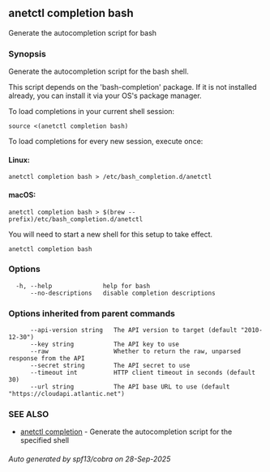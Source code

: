 ## anetctl completion bash

Generate the autocompletion script for bash

### Synopsis

Generate the autocompletion script for the bash shell.

This script depends on the 'bash-completion' package.
If it is not installed already, you can install it via your OS's package manager.

To load completions in your current shell session:

	source <(anetctl completion bash)

To load completions for every new session, execute once:

#### Linux:

	anetctl completion bash > /etc/bash_completion.d/anetctl

#### macOS:

	anetctl completion bash > $(brew --prefix)/etc/bash_completion.d/anetctl

You will need to start a new shell for this setup to take effect.


```
anetctl completion bash
```

### Options

```
  -h, --help              help for bash
      --no-descriptions   disable completion descriptions
```

### Options inherited from parent commands

```
      --api-version string   The API version to target (default "2010-12-30")
      --key string           The API key to use
      --raw                  Whether to return the raw, unparsed response from the API
      --secret string        The API secret to use
      --timeout int          HTTP client timeout in seconds (default 30)
      --url string           The API base URL to use (default "https://cloudapi.atlantic.net")
```

### SEE ALSO

* [anetctl completion](anetctl_completion.md)	 - Generate the autocompletion script for the specified shell

###### Auto generated by spf13/cobra on 28-Sep-2025
